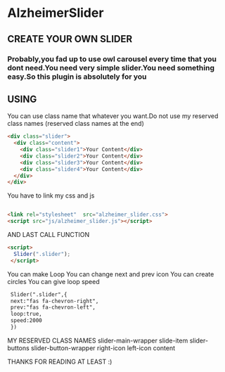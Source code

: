 # AlzheimerSlider
## CREATE YOUR OWN SLIDER 

### Probably,you fad up to use owl carousel every time that you dont need.You need very simple slider.You need something easy.So this plugin is absolutely for you

## USING
You can use class name that whatever you want.Do not use my reserved class names (reserved class names at the end)

```html
<div class="slider">
  <div class="content">
    <div class="slider1">Your Content</div>
    <div class="slider2">Your Content</div>    
    <div class="slider3">Your Content</div>    
    <div class="slider4">Your Content</div>    
  </div>
</div>
```


You have to link my css and js

```html

<link rel="stylesheet"  src="alzheimer_slider.css">
<script src="js/alzheimer_slider.js"></script>

```



AND LAST CALL FUNCTION



```html
<script>
  Slider(".slider");
 </script>

```

 
 
 
 You can make Loop
 You can change next and prev icon
 You can create circles
 You can give loop speed

```html
 Slider(".slider",{
 next:"fas fa-chevron-right",
 prev:"fas fa-chevron-left",
 loop:true,
 speed:2000
 })
```
 
 
 MY RESERVED CLASS NAMES
 slider-main-wrapper
 slide-item
 slider-buttons
 slider-button-wrapper
 right-icon
 left-icon
 content
 
 
 
 THANKS FOR READING AT LEAST :)
